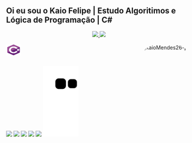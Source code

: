 ## Oi eu sou o Kaio Felipe | Estudo Algoritimos e Lógica de Programação | C#
<div align="center">
  <a href="(https://www.linkedin.com/in/kaio-felipe26/)">
  <img height="153em" src="https://github-readme-stats.vercel.app/api?username=KaioMendes26&show_icons=true&theme=tokyonight&include_all_commits=true&count_private=true"/>
  <img height="153em" src="https://github-readme-stats.vercel.app/api/top-langs/?username=KaioMendes26&layout=compact&langs_count=7&theme=tokyonight"/>
</div>
<div style="display: inline_block"><br>
  <img align="center" alt="KaioMendes26-Csharp" height="30" width="40" src="https://raw.githubusercontent.com/devicons/devicon/master/icons/csharp/csharp-original.svg">
  <img align="right" alt="KaioMendes26-pic" height="150" style="border-radius:50px;" src="https://picrew.me/shareImg/org/202207/1453974_uUFTANjJ.png">
</div>
  
  ##
 
<div> 
  <a href="https://www.instagram.com/kaio3223/" target="_blank"><img src="https://img.shields.io/badge/-Instagram-%23E4405F?style=for-the-badge&logo=instagram&logoColor=white" target="_blank"></a>
 <a href="https://discord.gg/wagxzStdcR" target="_blank"><img src="https://img.shields.io/badge/Discord-7289DA?style=for-the-badge&logo=discord&logoColor=white" target="_blank"></a> 
  <a href = "https://api.whatsapp.com/send?phone=5541984207817" target="_blank"><img src="https://img.shields.io/badge/WhatsApp-25D366?style=for-the-badge&logo=whatsapp&logoColor=black"target="_white"></a>
  <a href= "mailto:kaio.mendes2609@gmail.com"><img src="https://img.shields.io/badge/-Gmail-%23333?style=for-the-badge&logo=gmail&logoColor=white" target="_blank"></a>
  <a href="https://www.linkedin.com/in/kaio-felipe26/" target="_blank"><img src="https://img.shields.io/badge/-LinkedIn-%230077B5?style=for-the-badge&logo=linkedin&logoColor=white" target="_blank"></a> 
 
  <img src="https://github.com/rafaballerini/rafaballerini/raw/output/github-contribution-grid-snake.svg" alt="Snake animation" style="max-width: 100%;">
 
</div>
